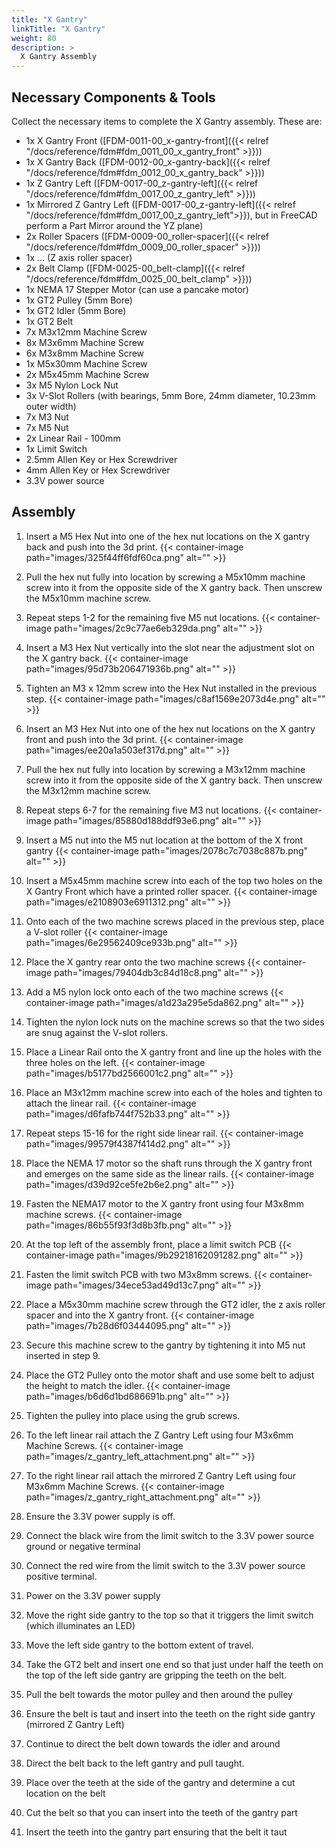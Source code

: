```yaml
---
title: "X Gantry"
linkTitle: "X Gantry"
weight: 80
description: >
  X Gantry Assembly
---
```


## Necessary Components & Tools

Collect the necessary items to complete the X Gantry assembly. These are:

* 1x X Gantry Front ([FDM-0011-00_x-gantry-front]({{< relref "/docs/reference/fdm#fdm_0011_00_x_gantry_front" >}}))
* 1x X Gantry Back ([FDM-0012-00_x-gantry-back]({{< relref "/docs/reference/fdm#fdm_0012_00_x_gantry_back" >}}))
* 1x Z Gantry Left ([FDM-0017-00_z-gantry-left]({{< relref "/docs/reference/fdm#fdm_0017_00_z_gantry_left" >}}))
* 1x Mirrored Z Gantry Left ([FDM-0017-00_z-gantry-left]({{< relref "/docs/reference/fdm#fdm_0017_00_z_gantry_left">}}), but in FreeCAD perform a Part Mirror around the YZ plane)
* 2x Roller Spacers ([FDM-0009-00_roller-spacer]({{< relref "/docs/reference/fdm#fdm_0009_00_roller_spacer" >}}))
* 1x ... (Z axis roller spacer)
* 2x Belt Clamp ([FDM-0025-00_belt-clamp]({{< relref "/docs/reference/fdm#fdm_0025_00_belt_clamp" >}}))
* 1x NEMA 17 Stepper Motor (can use a pancake motor)
* 1x GT2 Pulley (5mm Bore) 
* 1x GT2 Idler (5mm Bore)
* 1x GT2 Belt
* 7x M3x12mm Machine Screw
* 8x M3x6mm Machine Screw
* 6x M3x8mm Machine Screw
* 1x M5x30mm Machine Screw
* 2x M5x45mm Machine Screw
* 3x M5 Nylon Lock Nut
* 3x V-Slot Rollers (with bearings, 5mm Bore, 24mm diameter, 10.23mm outer width)
* 7x M3 Nut
* 7x M5 Nut
* 2x Linear Rail - 100mm
* 1x Limit Switch
* 2.5mm Allen Key or Hex Screwdriver
* 4mm Allen Key or Hex Screwdriver
* 3.3V power source

## Assembly

1. Insert a M5 Hex Nut into one of the hex nut locations on the X gantry back and push into the 3d print. 
{{< container-image path="images/325f44ff6fdf60ca.png" alt="" >}}

2. Pull the hex nut fully into location by screwing a M5x10mm machine screw into it from the opposite side of the X gantry back. Then unscrew the M5x10mm machine screw.
3. Repeat steps 1-2 for the remaining five M5 nut locations.
{{< container-image path="images/2c9c77ae6eb329da.png" alt="" >}}

4. Insert a M3 Hex Nut vertically into the slot near the adjustment slot on the X gantry back.
{{< container-image path="images/95d73b206471936b.png" alt="" >}}

5. Tighten an M3 x 12mm screw into the Hex Nut installed in the previous step.
{{< container-image path="images/c8af1569e2073d4e.png" alt="" >}}

6. Insert an M3 Hex Nut into one of the hex nut locations on the X gantry front and push into the 3d print.
{{< container-image path="images/ee20a1a503ef317d.png" alt="" >}}

7. Pull the hex nut fully into location by screwing a M3x12mm machine screw into it from the opposite side of the X gantry back. Then unscrew the M3x12mm machine screw.
8. Repeat steps 6-7 for the remaining five M3 nut locations.
{{< container-image path="images/85880d188ddf93e6.png" alt="" >}}

9. Insert a M5 nut into the M5 nut location at the bottom of the X front gantry
{{< container-image path="images/2078c7c7038c887b.png" alt="" >}}

10. Insert a M5x45mm machine screw into each of the top two holes on the X Gantry Front which have a printed roller spacer.
{{< container-image path="images/e2108903e6911312.png" alt="" >}}

11. Onto each of the two machine screws placed in the previous step, place a V-slot roller
{{< container-image path="images/6e29562409ce933b.png" alt="" >}}
12. Place the X gantry rear onto the two machine screws
{{< container-image path="images/79404db3c84d18c8.png" alt="" >}}
13. Add a M5 nylon lock onto each of the two machine screws
{{< container-image path="images/a1d23a295e5da862.png" alt="" >}}
14. Tighten the nylon lock nuts on the machine screws so that the two sides are snug against the V-slot rollers.
15. Place a Linear Rail onto the X gantry front and line up the holes with the three holes on the left.
{{< container-image path="images/b5177bd2566001c2.png" alt="" >}}
16. Place an M3x12mm machine screw into each of the holes and tighten to attach the linear rail.
{{< container-image path="images/d6fafb744f752b33.png" alt="" >}}
17. Repeat steps 15-16 for the right side linear rail.
{{< container-image path="images/99579f4387f414d2.png" alt="" >}}
18. Place the NEMA 17 motor so the shaft runs through the X gantry front and emerges on the same side as the linear rails.
{{< container-image path="images/d39d92ce5fe2b6e2.png" alt="" >}}
19. Fasten the NEMA17 motor to the X gantry front using four M3x8mm machine screws.
{{< container-image path="images/86b55f93f3d8b3fb.png" alt="" >}}
20. At the top left of the assembly front, place a limit switch PCB
{{< container-image path="images/9b29218162091282.png" alt="" >}}
21. Fasten the limit switch PCB with two M3x8mm screws.
{{< container-image path="images/34ece53ad49d13c7.png" alt="" >}}
22. Place a M5x30mm machine screw through the GT2 idler, the z axis roller spacer and into the X gantry front.
{{< container-image path="images/7b28d6f03444095.png" alt="" >}}
23. Secure this machine screw to the gantry by tightening it into M5 nut inserted in step 9.
24. Place the GT2 Pulley onto the motor shaft and use some belt to adjust the height to match the idler.
{{< container-image path="images/b6d6d1bd686691b.png" alt="" >}}
25. Tighten the pulley into place using the grub screws.
26. To the left linear rail attach the Z Gantry Left using four M3x6mm Machine Screws.
{{< container-image path="images/z_gantry_left_attachment.png" alt="" >}}
27. To the right linear rail attach the mirrored Z Gantry Left using four M3x6mm Machine Screws.
{{< container-image path="images/z_gantry_right_attachment.png" alt="" >}}
28. Ensure the 3.3V power supply is off.
29. Connect the black wire from the limit switch to the 3.3V power source ground or negative terminal
30. Connect the red wire from the limit switch to the 3.3V power source positive terminal.
31. Power on the 3.3V power supply
32. Move the right side gantry to the top so that it triggers the limit switch (which illuminates an LED)
33. Move the left side gantry to the bottom extent of travel.
34. Take the GT2 belt and insert one end so that just under half the teeth on the top of the left side gantry are gripping the teeth on the belt.
35. Pull the belt towards the motor pulley and then around the pulley
36. Ensure the belt is taut and insert into the teeth on the right side gantry (mirrored Z Gantry Left)
37. Continue to direct the belt down towards the idler and around
38. Direct the belt back to the left gantry and pull taught.
39. Place over the teeth at the side of the gantry and determine a cut location on the belt
40. Cut the belt so that you can insert into the teeth of the gantry part
41. Insert the teeth into the gantry part ensuring that the belt it taut

